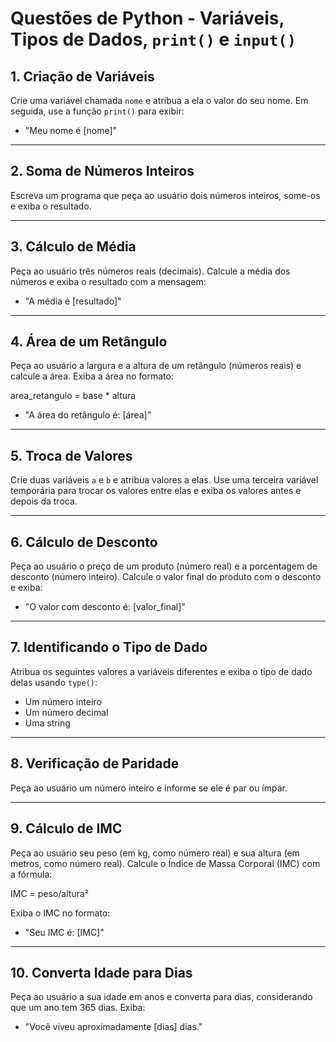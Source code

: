 # Questões de Python - Variáveis, Tipos de Dados, `print()` e `input()`

## 1. Criação de Variáveis
Crie uma variável chamada `nome` e atribua a ela o valor do seu nome. Em seguida, use a função `print()` para exibir:  
- "Meu nome é [nome]"

---

## 2. Soma de Números Inteiros
Escreva um programa que peça ao usuário dois números inteiros, some-os e exiba o resultado.

---

## 3. Cálculo de Média
Peça ao usuário três números reais (decimais). Calcule a média dos números e exiba o resultado com a mensagem:  
- "A média é [resultado]"

---

## 4. Área de um Retângulo
Peça ao usuário a largura e a altura de um retângulo (números reais) e calcule a área. Exiba a área no formato:  

area_retangulo = base * altura

- "A área do retângulo é: [área]"

---

## 5. Troca de Valores
Crie duas variáveis `a` e `b` e atribua valores a elas. Use uma terceira variável temporária para trocar os valores entre elas e exiba os valores antes e depois da troca.

---

## 6. Cálculo de Desconto
Peça ao usuário o preço de um produto (número real) e a porcentagem de desconto (número inteiro). Calcule o valor final do produto com o desconto e exiba:  
- "O valor com desconto é: [valor_final]"

---

## 7. Identificando o Tipo de Dado
Atribua os seguintes valores a variáveis diferentes e exiba o tipo de dado delas usando `type()`:
- Um número inteiro  
- Um número decimal  
- Uma string  

---

## 8. Verificação de Paridade
Peça ao usuário um número inteiro e informe se ele é par ou ímpar.

---

## 9. Cálculo de IMC
Peça ao usuário seu peso (em kg, como número real) e sua altura (em metros, como número real). Calcule o Índice de Massa Corporal (IMC) com a fórmula:  

IMC = peso/altura²

Exiba o IMC no formato:  
- "Seu IMC é: [IMC]"

---

## 10. Converta Idade para Dias
Peça ao usuário a sua idade em anos e converta para dias, considerando que um ano tem 365 dias. Exiba:  
- "Você viveu aproximadamente [dias] dias."
